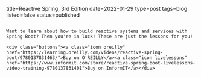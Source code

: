 title=Reactive Spring, 3rd Edition
date=2022-01-29
type=post
tags=blog
listed=false
status=published
~~~~~~

Want to learn about how to build reactive systems and services with Spring Boot? Then you're in luck! These are just the lessons for you!

<div class="buttons"><a class="icon oreilly" href="https://learning.oreilly.com/videos/reactive-spring-boot/9780137831463/">Buy on O'REILLY</a><a class="icon livelessons" href="https://www.informit.com/store/reactive-spring-boot-livelessons-video-training-9780137831401">Buy on InformIT</a></div> 